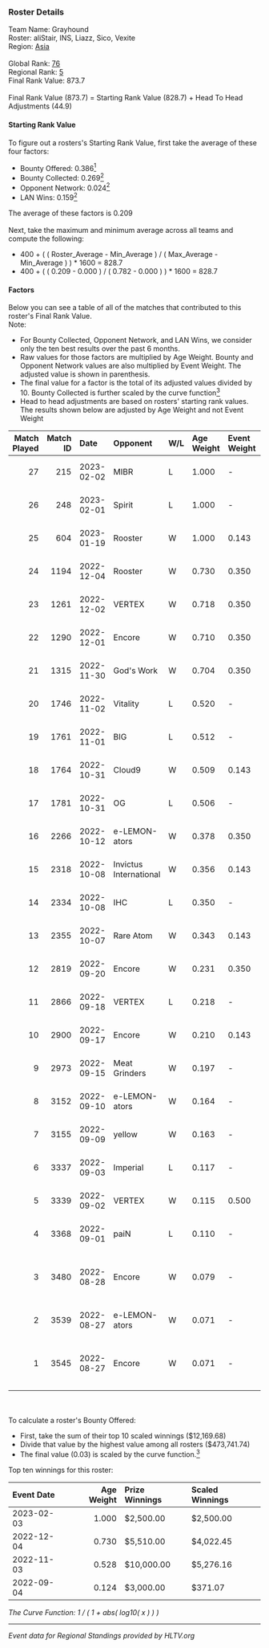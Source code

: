 ### Roster Details<br />
Team Name: Grayhound<br />
Roster: aliStair, INS, Liazz, Sico, Vexite<br />
Region: [Asia]( ../standings_asia.md)<br />
<br />
Global Rank: [76](../standings_global.md)<br />
Regional Rank: [5]( ../standings_asia.md)<br />
Final Rank Value:  873.7<br />
<br />
Final Rank Value (873.7) = Starting Rank Value (828.7) + Head To Head Adjustments (44.9)<br />

#### Starting Rank Value<br />
To figure out a rosters's Starting Rank Value, first take the average of these four factors:<br />
- Bounty Offered: 0.386[<sup>1</sup>](#table2)
- Bounty Collected: 0.269[<sup>2</sup>](#table1)
- Opponent Network: 0.024[<sup>2</sup>](#table1)
- LAN Wins: 0.159[<sup>2</sup>](#table1)

The average of these factors is 0.209<br />
<br />
Next, take the maximum and minimum average across all teams and compute the following:<br />
- 400 + ( ( Roster_Average - Min_Average ) / ( Max_Average - Min_Average ) ) * 1600 = 828.7
- 400 + ( ( 0.209 - 0.000 ) / ( 0.782 - 0.000 ) ) * 1600 = 828.7


#### Factors<br />
Below you can see a table of all of the matches that contributed to this roster's Final Rank Value.<br />
Note:<br />

- For Bounty Collected, Opponent Network, and LAN Wins, we consider only the ten best results over the past 6 months.
- Raw values for those factors are multiplied by Age Weight. Bounty and Opponent Network values are also multiplied by Event Weight. The adjusted value is shown in parenthesis.
- The final value for a factor is the total of its adjusted values divided by 10. Bounty Collected is further scaled by the curve function[<sup>3</sup>](#curveFunction)
- Head to head adjustments are based on rosters' starting rank values. The results shown below are adjusted by Age Weight and not Event Weight
<span id="table1"></span><br />


| Match Played | Match ID | Date       | Opponent               | W/L | Age Weight | Event Weight | Bounty Collected | Opponent Network | LAN Wins  | H2H Adj. | Roster                                     |
| -: | -: | :- | :- | :- | :- | :- | :- | :- | :- | -: | :- |
|           27 |      215 | 2023-02-02 | MIBR                   | L   | 1.000      | -            | -                | -                | -         |   -10.94 | aliStair, INS, Liazz, Sico, Vexite         |
|           26 |      248 | 2023-02-01 | Spirit                 | L   | 1.000      | -            | -                | -                | -         |    -2.28 | aliStair, INS, Liazz, Sico, Vexite         |
|           25 |      604 | 2023-01-19 | Rooster                | W   | 1.000      | 0.143        | 0.005 (0.001)    | 0.211 (0.030)    | 0 (0.000) |     8.80 | aliStair, INS, Liazz, Sico, Vexite         |
|           24 |     1194 | 2022-12-04 | Rooster                | W   | 0.730      | 0.350        | 0.005 (0.001)    | 0.211 (0.054)    | 0 (0.000) |     6.63 | aliStair, INS, Liazz, Sico, Vexite         |
|           23 |     1261 | 2022-12-02 | VERTEX                 | W   | 0.718      | 0.350        | 0.014 (0.003)    | 0.208 (0.052)    | 0 (0.000) |     7.88 | aliStair, INS, Liazz, Sico, Vexite         |
|           22 |     1290 | 2022-12-01 | Encore                 | W   | 0.710      | 0.350        | 0.003 (0.001)    | 0.062 (0.015)    | 0 (0.000) |     5.64 | aliStair, INS, Liazz, Sico, Vexite         |
|           21 |     1315 | 2022-11-30 | God's Work             | W   | 0.704      | 0.350        | -                | 0.097 (0.024)    | 0 (0.000) |     2.60 | aliStair, INS, Liazz, Sico, Vexite         |
|           20 |     1746 | 2022-11-02 | Vitality               | L   | 0.520      | -            | -                | -                | -         |    -0.28 | aliStair, INS, Liazz, Sico, Vexite         |
|           19 |     1761 | 2022-11-01 | BIG                    | L   | 0.512      | -            | -                | -                | -         |    -0.88 | aliStair, INS, Liazz, Sico, Vexite         |
|           18 |     1764 | 2022-10-31 | Cloud9                 | W   | 0.509      | 0.143        | 0.114 (0.008)    | 0.287 (0.021)    | 1 (0.509) |    14.85 | aliStair, INS, Liazz, Sico, Vexite         |
|           17 |     1781 | 2022-10-31 | OG                     | L   | 0.506      | -            | -                | -                | -         |    -0.35 | aliStair, INS, Liazz, Sico, Vexite         |
|           16 |     2266 | 2022-10-12 | e-LEMON-ators          | W   | 0.378      | 0.350        | 0.001 (0.000)    | 0.121 (0.016)    | -         |     2.86 | aliStair, INS, Liazz, Sico, Vexite         |
|           15 |     2318 | 2022-10-08 | Invictus International | W   | 0.356      | 0.143        | -                | 0.167 (0.008)    | 1 (0.356) |     3.96 | aliStair, INS, Liazz, Sico, Vexite         |
|           14 |     2334 | 2022-10-08 | IHC                    | L   | 0.350      | -            | -                | -                | -         |    -0.67 | aliStair, INS, Liazz, Sico, Vexite         |
|           13 |     2355 | 2022-10-07 | Rare Atom              | W   | 0.343      | 0.143        | 0.062 (0.003)    | 0.228 (0.011)    | 1 (0.343) |     5.23 | aliStair, INS, Liazz, Sico, Vexite         |
|           12 |     2819 | 2022-09-20 | Encore                 | W   | 0.231      | 0.350        | 0.003 (0.000)    | -                | -         |     1.80 | aliStair, INS, Liazz, Sico, Vexite         |
|           11 |     2866 | 2022-09-18 | VERTEX                 | L   | 0.218      | -            | -                | -                | -         |    -4.42 | aliStair, INS, Liazz, Sico, Vexite         |
|           10 |     2900 | 2022-09-17 | Encore                 | W   | 0.210      | 0.143        | 0.003 (0.000)    | -                | 1 (0.210) |     1.64 | aliStair, INS, Liazz, Sico, Vexite         |
|            9 |     2973 | 2022-09-15 | Meat Grinders          | W   | 0.197      | -            | -                | -                | -         |     0.51 | aliStair, INS, Liazz, Sico, Vexite         |
|            8 |     3152 | 2022-09-10 | e-LEMON-ators          | W   | 0.164      | -            | -                | -                | -         |     1.25 | aliStair, INS, Liazz, Sico, Vexite         |
|            7 |     3155 | 2022-09-09 | yellow                 | W   | 0.163      | -            | -                | -                | -         |     0.42 | aliStair, INS, Liazz, Sico, Vexite         |
|            6 |     3337 | 2022-09-03 | Imperial               | L   | 0.117      | -            | -                | -                | -         |    -1.60 | aliStair, Hatz, INS, Liazz, Sico           |
|            5 |     3339 | 2022-09-02 | VERTEX                 | W   | 0.115      | 0.500        | 0.014 (0.001)    | 0.208 (0.012)    | 1 (0.115) |     1.28 | aliStair, Hatz, INS, Liazz, Sico           |
|            4 |     3368 | 2022-09-01 | paiN                   | L   | 0.110      | -            | -                | -                | -         |    -0.69 | aliStair, Hatz, INS, Liazz, Sico           |
|            3 |     3480 | 2022-08-28 | Encore                 | W   | 0.079      | -            | -                | -                | -         |     0.60 | AZR, Gratisfaction, hazr, SaVage, sterling |
|            2 |     3539 | 2022-08-27 | e-LEMON-ators          | W   | 0.071      | -            | -                | -                | -         |     0.54 | aliStair, INS, Liazz, Sico, Vexite         |
|            1 |     3545 | 2022-08-27 | Encore                 | W   | 0.071      | -            | -                | -                | -         |     0.54 | AZR, Gratisfaction, hazr, SaVage, sterling |

<br />
<span id="table2"></span><br />
To calculate a roster's Bounty Offered:<br />

- First, take the sum of their top 10 scaled winnings ($12,169.68)
- Divide that value by the highest value among all rosters ($473,741.74)
- The final value (0.03) is scaled by the curve function.[<sup>3</sup>](#curveFunction)

Top ten winnings for this roster:<br />

| Event Date | Age Weight | Prize Winnings | Scaled Winnings |
| :- | -: | :- | :- |
| 2023-02-03 |      1.000 | $2,500.00      | $2,500.00       |
| 2022-12-04 |      0.730 | $5,510.00      | $4,022.45       |
| 2022-11-03 |      0.528 | $10,000.00     | $5,276.16       |
| 2022-09-04 |      0.124 | $3,000.00      | $371.07         |


<span id="curveFunction"></span>_The Curve Function: 1 / ( 1 + abs( log10( x ) ) )_<br />

---
_Event data for Regional Standings provided by HLTV.org_<br />
